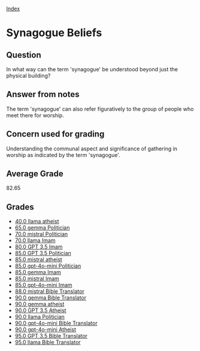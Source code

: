 
[Index](../index.md)
# Synagogue Beliefs
## Question
In what way can the term 'synagogue' be understood beyond just the physical building?

## Answer from notes
The term 'synagogue' can also refer figuratively to the group of people who meet there for worship.

## Concern used for grading
Understanding the communal aspect and significance of gathering in worship as indicated by the term 'synagogue'.

## Average Grade
82.65

## Grades
 * [40.0 llama atheist](../answers/llama_atheist/Synagogue_Beliefs.md)
 * [65.0 gemma Politician](../answers/gemma_Politician/Synagogue_Beliefs.md)
 * [70.0 mistral Politician](../answers/mistral_Politician/Synagogue_Beliefs.md)
 * [70.0 llama Imam](../answers/llama_Imam/Synagogue_Beliefs.md)
 * [80.0 GPT 3.5 Imam](../answers/GPT_3.5_Imam/Synagogue_Beliefs.md)
 * [85.0 GPT 3.5 Politician](../answers/GPT_3.5_Politician/Synagogue_Beliefs.md)
 * [85.0 mistral atheist](../answers/mistral_atheist/Synagogue_Beliefs.md)
 * [85.0 gpt-4o-mini Politician](../answers/gpt-4o-mini_Politician/Synagogue_Beliefs.md)
 * [85.0 gemma Imam](../answers/gemma_Imam/Synagogue_Beliefs.md)
 * [85.0 mistral Imam](../answers/mistral_Imam/Synagogue_Beliefs.md)
 * [85.0 gpt-4o-mini Imam](../answers/gpt-4o-mini_Imam/Synagogue_Beliefs.md)
 * [88.0 mistral Bible Translator](../answers/mistral_Bible_Translator/Synagogue_Beliefs.md)
 * [90.0 gemma Bible Translator](../answers/gemma_Bible_Translator/Synagogue_Beliefs.md)
 * [90.0 gemma atheist](../answers/gemma_atheist/Synagogue_Beliefs.md)
 * [90.0 GPT 3.5 Atheist](../answers/GPT_3.5_Atheist/Synagogue_Beliefs.md)
 * [90.0 llama Politician](../answers/llama_Politician/Synagogue_Beliefs.md)
 * [90.0 gpt-4o-mini Bible Translator](../answers/gpt-4o-mini_Bible_Translator/Synagogue_Beliefs.md)
 * [90.0 gpt-4o-mini Atheist](../answers/gpt-4o-mini_Atheist/Synagogue_Beliefs.md)
 * [95.0 GPT 3.5 Bible Translator](../answers/GPT_3.5_Bible_Translator/Synagogue_Beliefs.md)
 * [95.0 llama Bible Translator](../answers/llama_Bible_Translator/Synagogue_Beliefs.md)

